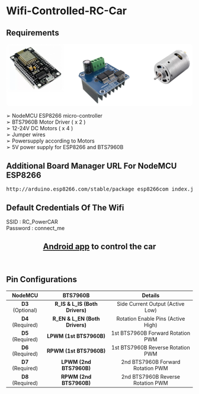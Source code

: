 # Wifi-Controlled-RC-Car

## Requirements

<img style="border-radius:10px;"
    src="https://github.com/Shibasish-Dalui/Wifi-Controlled-RC-Car/blob/main/components.png">
<br>

➢ NodeMCU ESP8266 micro-controller <br>
➢ BTS7960B Motor Driver ( x 2 ) <br>
➢ 12-24V DC Motors ( x 4 ) <br>
➢ Jumper wires <br>
➢ Powersupply according to Motors <br>
➢ 5V power supply for ESP8266 and BTS7960B <br>


## Additional Board Manager URL For NodeMCU ESP8266

<pre>http://arduino.esp8266.com/stable/package_esp8266com_index.json</pre>

## Default Credentials Of The Wifi

SSID : RC_PowerCAR <br>
Password : connect_me <br>

<h2 align="center"> <a
        href="https://play.google.com/store/apps/details?id=com.bluino.esp8266wifirobotcar&hl=en_US&gl=US">Android
        app</a> to control
    the car </h2>

<br>

## Pin Configurations

<table>
    <thead>
        <tr>
            <th style="text-align:center">NodeMCU</th>
            <th style="text-align:center">BTS7960B</th>
            <th style="text-align:center">Details</th>
        </tr>
    </thead>
    <tbody>
        <tr>
            <td style="text-align:center"><strong>D3</strong> (Optional)</td>
            <td style="text-align:center"><strong>R_IS &amp; L_IS (Both Drivers)</strong></td>
            <td style="text-align:center">Side Current Output (Active Low) </td>
        </tr>
        <tr>
            <td style="text-align:center"><strong>D4</strong> (Required)</td>
            <td style="text-align:center"><strong>R_EN &amp; L_EN (Both Drivers)</strong></td>
            <td style="text-align:center">Rotation Enable Pins (Active High) </td>
        </tr>
        <tr>
            <td style="text-align:center"><strong>D5</strong> (Required)</td>
            <td style="text-align:center"><strong>LPWM (1st BTS7960B)</strong></td>
            <td style="text-align:center">1st BTS7960B Forward Rotation PWM</td>
        </tr>
        <tr>
            <td style="text-align:center"><strong>D6</strong> (Required)</td>
            <td style="text-align:center"><strong>RPWM (1st BTS7960B)</strong></td>
            <td style="text-align:center">1st BTS7960B Reverse Rotation PWM</td>
        </tr>
        <tr>
            <td style="text-align:center"><strong>D7</strong> (Required)</td>
            <td style="text-align:center"><strong>LPWM (2nd BTS7960B)</strong></td>
            <td style="text-align:center">2nd BTS7960B Forward Rotation PWM</td>
        </tr>
        <tr>
            <td style="text-align:center"><strong>D8</strong> (Required)</td>
            <td style="text-align:center"><strong>RPWM (2nd BTS7960B)</strong></td>
            <td style="text-align:center">2nd BTS7960B Reverse Rotation PWM</td>
        </tr>
    </tbody>
</table>
